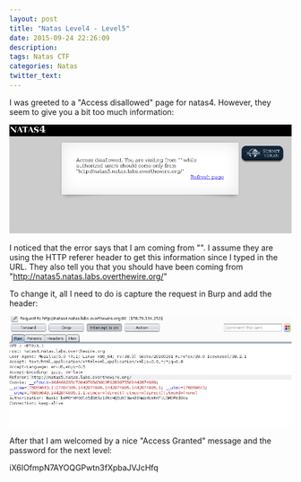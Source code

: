 ```yaml
---
layout: post
title: "Natas Level4 - Level5"
date: 2015-09-24 22:26:09
description:
tags: Natas CTF
categories: Natas
twitter_text:
---
```

I was greeted to a "Access disallowed" page for natas4. However, they seem to give you a bit too much information:

![Screenshot1](/assets/img/screenshots/Natas_level4-1.png)

I noticed that the error says that I am coming from "". I assume they are using the HTTP referer header to get this information since I typed in the URL. They also tell you that you should have been coming from "http://natas5.natas.labs.overthewire.org/" 

To change it, all I need to do is capture the request in Burp and add the header:

![Screenshot2](/assets/img/screenshots/Natas_level4-2.png)

After that I am welcomed by a nice "Access Granted" message and the password for the next level:

iX6IOfmpN7AYOQGPwtn3fXpbaJVJcHfq 
